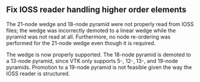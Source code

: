 ## Fix IOSS reader handling higher order elements

The 21-node wedge and 18-node pyramid were not properly read from IOSS files;
the wedge was incorrectly demoted to a linear wedge while the pyramid was
not read at all. Furthermore, no node re-ordering was performed for the
21-node wedge even though it is required.

The wedge is now properly supported.
The 18-node pyramid is demoted to a 13-node pyramid, since VTK only supports
5-, 12-, 13-, and 19-node pyramids. Promotion to a 19-node pyramid is not
feasible given the way the IOSS reader is structured.
